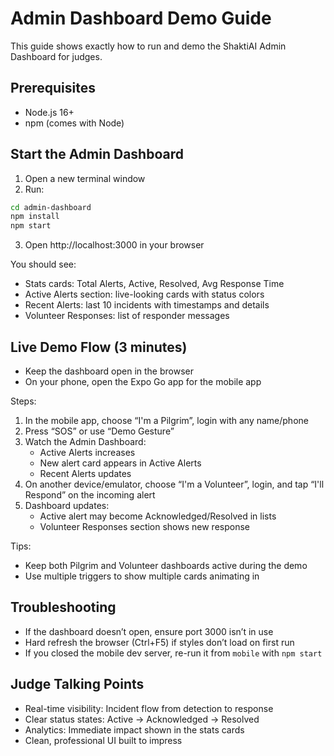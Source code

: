 # Admin Dashboard Demo Guide

This guide shows exactly how to run and demo the ShaktiAI Admin Dashboard for judges.

## Prerequisites
- Node.js 16+
- npm (comes with Node)

## Start the Admin Dashboard

1) Open a new terminal window
2) Run:

```bash
cd admin-dashboard
npm install
npm start
```

3) Open http://localhost:3000 in your browser

You should see:
- Stats cards: Total Alerts, Active, Resolved, Avg Response Time
- Active Alerts section: live-looking cards with status colors
- Recent Alerts: last 10 incidents with timestamps and details
- Volunteer Responses: list of responder messages

## Live Demo Flow (3 minutes)

- Keep the dashboard open in the browser
- On your phone, open the Expo Go app for the mobile app

Steps:
1) In the mobile app, choose “I'm a Pilgrim”, login with any name/phone
2) Press “SOS” or use “Demo Gesture”
3) Watch the Admin Dashboard:
   - Active Alerts increases
   - New alert card appears in Active Alerts
   - Recent Alerts updates
4) On another device/emulator, choose “I'm a Volunteer”, login, and tap “I'll Respond” on the incoming alert
5) Dashboard updates:
   - Active alert may become Acknowledged/Resolved in lists
   - Volunteer Responses section shows new response

Tips:
- Keep both Pilgrim and Volunteer dashboards active during the demo
- Use multiple triggers to show multiple cards animating in

## Troubleshooting
- If the dashboard doesn’t open, ensure port 3000 isn’t in use
- Hard refresh the browser (Ctrl+F5) if styles don’t load on first run
- If you closed the mobile dev server, re-run it from `mobile` with `npm start`

## Judge Talking Points
- Real-time visibility: Incident flow from detection to response
- Clear status states: Active → Acknowledged → Resolved
- Analytics: Immediate impact shown in the stats cards
- Clean, professional UI built to impress

